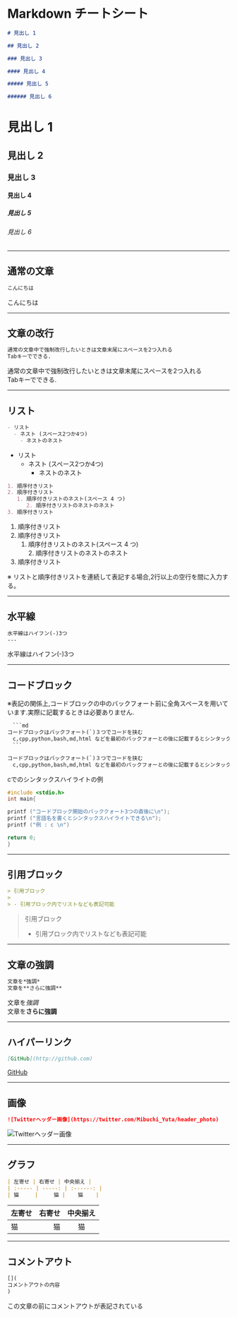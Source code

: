 # Markdown チートシート

```md
# 見出し 1

## 見出し 2

### 見出し 3

#### 見出し 4

##### 見出し 5

###### 見出し 6
```

# 見出し 1

## 見出し 2

### 見出し 3

#### 見出し 4

##### 見出し 5

###### 見出し 6

---

## 通常の文章

```md
こんにちは
```

こんにちは

---

## 文章の改行

```md
通常の文章中で強制改行したいときは文章末尾にスペースを2つ入れる  
Tabキーでできる.
 ```

通常の文章中で強制改行したいときは文章末尾にスペースを2つ入れる  
Tabキーでできる.

---

## リスト

```md
- リスト
  - ネスト (スペース2つか4つ)
    - ネストのネスト
```

- リスト
  - ネスト (スペース2つか4つ)
    - ネストのネスト

```md
1. 順序付きリスト
2. 順序付きリスト
   1. 順序付きリストのネスト(スペース 4 つ)  
      2. 順序付きリストのネストのネスト
3. 順序付きリスト
```

1. 順序付きリスト
2. 順序付きリスト
   1. 順序付きリストのネスト(スペース 4 つ)  
      2. 順序付きリストのネストのネスト
3. 順序付きリスト

※ リストと順序付きリストを連続して表記する場合,2行以上の空行を間に入力する。

---

## 水平線

```md
水平線はハイフン(-)3つ
---
```

水平線はハイフン(-)3つ

---

## コードブロック

※表記の関係上,コードブロックの中のバックフォート前に全角スペースを用いています.実際に記載するときは必要ありません.

```md
　```md
コードブロックはバックフォート(`)３つでコードを挟む
　c,cpp,python,bash,md,html などを最初のバックフォーとの後に記載するとシンタックスハイライトが適用される
　```
```

```md
コードブロックはバックフォート(`)３つでコードを挟む
　c,cpp,python,bash,md,html などを最初のバックフォーとの後に記載するとシンタックスハイライトが適用される
```

cでのシンタックスハイライトの例

```c
#include <stdio.h>
int main{

printf ("コードブロック開始のバッククォート3つの直後に\n");
printf ("言語名を書くとシンタックスハイライトできる\n");
printf ("例 : c \n")

return 0;
}
```

---

## 引用ブロック

```md
> 引用ブロック
>
> - 引用ブロック内でリストなども表記可能
```

> 引用ブロック
>
> - 引用ブロック内でリストなども表記可能

---

## 文章の強調

```txt
文章を*強調*  
文章を**さらに強調**
```

文章を*強調*  
文章を**さらに強調**

---

## ハイパーリンク

```md
[GitHub](http://github.com)
```

[GitHub](http://github.com)

---

## 画像

```md
![Twitterヘッダー画像](https://twitter.com/Mibuchi_Yuta/header_photo)
```

![Twitterヘッダー画像](https://twitter.com/Mibuchi_Yuta/header_photo)

---

## グラフ

```md
| 左寄せ | 右寄せ | 中央揃え |
| :----- | -----: | :------: |
| 猫     |     猫 |    猫    |
```

| 左寄せ | 右寄せ | 中央揃え |
| :----- | -----: | :------: |
| 猫     |     猫 |    猫    |

---

## コメントアウト

``` md
[](
コメントアウトの内容
)
```

[](
コメントアウトの内容
)

この文章の前にコメントアウトが表記されている
